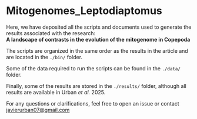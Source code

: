 # Mitogenomes_Leptodiaptomus

Here, we have deposited all the scripts and documents used to generate the results associated with the research:  
**A landscape of contrasts in the evolution of the mitogenome in Copepoda**  

The scripts are organized in the same order as the results in the article and are located in the `./bin/` folder.  

Some of the data required to run the scripts can be found in the `./data/` folder.  

Finally, some of the results are stored in the `./results/` folder, although all results are available in Urban *et al.* 2025.  

For any questions or clarifications, feel free to open an issue or contact [javierurban07@gmail.com](javierurban07@gmail.com)
